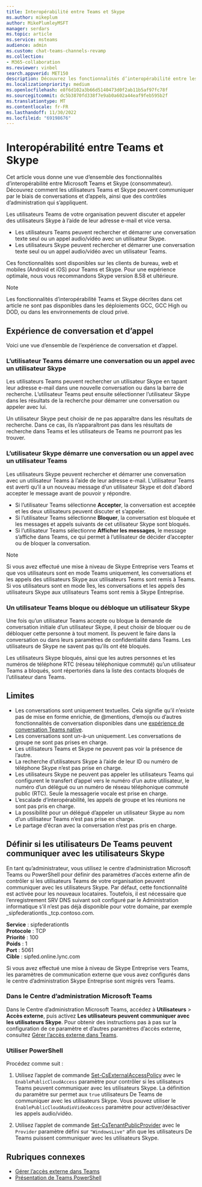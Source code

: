 ```yaml
---
title: Interopérabilité entre Teams et Skype
ms.author: mikeplum
author: MikePlumleyMSFT
manager: serdars
ms.topic: article
ms.service: msteams
audience: admin
ms.custom: chat-teams-channels-revamp
ms.collection:
- M365-collaboration
ms.reviewer: vinbel
search.appverid: MET150
description: Découvrez les fonctionnalités d’interopérabilité entre les utilisateurs Teams de votre organisation et les utilisateurs De Skype (consommateur).
ms.localizationpriority: medium
ms.openlocfilehash: e8f6d102a3b66d5140473d0f2ab11b5af97fc78f
ms.sourcegitcommit: dc5b3870fd338f7e9ab0a602a44eaf9feb595b2f
ms.translationtype: MT
ms.contentlocale: fr-FR
ms.lasthandoff: 11/30/2022
ms.locfileid: "69198676"
---
```

# <a name="teams-and-skype-interoperability"></a>Interopérabilité entre Teams et Skype

Cet article vous donne une vue d’ensemble des fonctionnalités d’interopérabilité entre Microsoft Teams et Skype (consommateur). Découvrez comment les utilisateurs Teams et Skype peuvent communiquer par le biais de conversations et d’appels, ainsi que des contrôles d’administration qui s’appliquent.

Les utilisateurs Teams de votre organisation peuvent discuter et appeler des utilisateurs Skype à l’aide de leur adresse e-mail et vice versa.

- Les utilisateurs Teams peuvent rechercher et démarrer une conversation texte seul ou un appel audio/vidéo avec un utilisateur Skype.
- Les utilisateurs Skype peuvent rechercher et démarrer une conversation texte seul ou un appel audio/vidéo avec un utilisateur Teams.

Ces fonctionnalités sont disponibles sur les clients de bureau, web et mobiles (Android et iOS) pour Teams et Skype. Pour une expérience optimale, nous vous recommandons Skype version 8.58 et ultérieure.

> [!NOTE]
> Les fonctionnalités d’interopérabilité Teams et Skype décrites dans cet article ne sont pas disponibles dans les déploiements GCC, GCC High ou DOD, ou dans les environnements de cloud privé.

## <a name="chat-and-calling-experience"></a>Expérience de conversation et d’appel

Voici une vue d’ensemble de l’expérience de conversation et d’appel.

### <a name="teams-user-starts-a-chat-or-call-with-a-skype-user"></a>L’utilisateur Teams démarre une conversation ou un appel avec un utilisateur Skype

Les utilisateurs Teams peuvent rechercher un utilisateur Skype en tapant leur adresse e-mail dans une nouvelle conversation ou dans la barre de recherche.  L’utilisateur Teams peut ensuite sélectionner l’utilisateur Skype dans les résultats de la recherche pour démarrer une conversation ou appeler avec lui.

Un utilisateur Skype peut choisir de ne pas apparaître dans les résultats de recherche. Dans ce cas, ils n’apparaîtront pas dans les résultats de recherche dans Teams et les utilisateurs de Teams ne pourront pas les trouver.

### <a name="skype-user-starts-a-chat-or-call-with-a-teams-user"></a>L’utilisateur Skype démarre une conversation ou un appel avec un utilisateur Teams

Les utilisateurs Skype peuvent rechercher et démarrer une conversation avec un utilisateur Teams à l’aide de leur adresse e-mail. L’utilisateur Teams est averti qu’il a un nouveau message d’un utilisateur Skype et doit d’abord accepter le message avant de pouvoir y répondre.

- Si l’utilisateur Teams sélectionne **Accepter**, la conversation est acceptée et les deux utilisateurs peuvent discuter et s’appeler.
- Si l’utilisateur Teams sélectionne **Bloquer**, la conversation est bloquée et les messages et appels suivants de cet utilisateur Skype sont bloqués.
- Si l’utilisateur Teams sélectionne **Afficher les messages**, le message s’affiche dans Teams, ce qui permet à l’utilisateur de décider d’accepter ou de bloquer la conversation.

> [!NOTE]
> Si vous avez effectué une mise à niveau de Skype Entreprise vers Teams et que vos utilisateurs sont en mode Teams uniquement, les conversations et les appels des utilisateurs Skype aux utilisateurs Teams sont remis à Teams. Si vos utilisateurs sont en mode Îles, les conversations et les appels des utilisateurs Skype aux utilisateurs Teams sont remis à Skype Entreprise.

### <a name="teams-user-blocks-or-unblocks-a-skype-user"></a>Un utilisateur Teams bloque ou débloque un utilisateur Skype

Une fois qu’un utilisateur Teams accepte ou bloque la demande de conversation initiale d’un utilisateur Skype, il peut choisir de bloquer ou de débloquer cette personne à tout moment. Ils peuvent le faire dans la conversation ou dans leurs paramètres de confidentialité dans Teams. Les utilisateurs de Skype ne savent pas qu’ils ont été bloqués.

Les utilisateurs Skype bloqués, ainsi que les autres personnes et les numéros de téléphone RTC (réseau téléphonique commuté) qu’un utilisateur Teams a bloqués, sont répertoriés dans la liste des contacts bloqués de l’utilisateur dans Teams.

## <a name="limitations"></a>Limites

- Les conversations sont uniquement textuelles. Cela signifie qu’il n’existe pas de mise en forme enrichie, de @mentions, d’emojis ou d’autres fonctionnalités de conversation disponibles dans une [expérience de conversation Teams native](native-chat-for-external-users.md).
- Les conversations sont un-à-un uniquement. Les conversations de groupe ne sont pas prises en charge.
- Les utilisateurs Teams et Skype ne peuvent pas voir la présence de l’autre.
- La recherche d’utilisateurs Skype à l’aide de leur ID ou numéro de téléphone Skype n’est pas prise en charge.
- Les utilisateurs Skype ne peuvent pas appeler les utilisateurs Teams qui configurent le transfert d’appel vers le numéro d’un autre utilisateur, le numéro d’un délégué ou un numéro de réseau téléphonique commuté public (RTC).  Seule la messagerie vocale est prise en charge.
- L’escalade d’interopérabilité, les appels de groupe et les réunions ne sont pas pris en charge.
- La possibilité pour un délégué d’appeler un utilisateur Skype au nom d’un utilisateur Teams n’est pas prise en charge.
- Le partage d’écran avec la conversation n’est pas pris en charge.

## <a name="set-whether-teams-users-can-communicate-with-skype-users"></a>Définir si les utilisateurs De Teams peuvent communiquer avec les utilisateurs Skype

En tant qu’administrateur, vous utilisez le centre d’administration Microsoft Teams ou PowerShell pour définir des paramètres d’accès externe afin de contrôler si les utilisateurs Teams de votre organisation peuvent communiquer avec les utilisateurs Skype. Par défaut, cette fonctionnalité est activée pour les nouveaux locataires. Toutefois, il est nécessaire que l’enregistrement SRV DNS suivant soit configuré par le Administration informatique s’il n’est pas déjà disponible pour votre domaine, par exemple _sipfederationtls._tcp.contoso.com.  

**Service** : sipfederationtls<br/>
**Protocole** : TCP<br/>
**Priorité** : 100<br/>
**Poids** : 1<br/>
**Port** : 5061<br/>
**Cible** : sipfed.online.lync.com

Si vous avez effectué une mise à niveau de Skype Entreprise vers Teams, les paramètres de communication externe que vous avez configurés dans le centre d’administration Skype Entreprise sont migrés vers Teams.

### <a name="in-the-microsoft-teams-admin-center"></a>Dans le Centre d’administration Microsoft Teams

Dans le Centre d’administration Microsoft Teams, accédez à **Utilisateurs** > **Accès externe**, puis activez **Les utilisateurs peuvent communiquer avec les utilisateurs Skype**. Pour obtenir des instructions pas à pas sur la configuration de ce paramètre et d’autres paramètres d’accès externe, consultez [Gérer l’accès externe dans Teams](./manage-external-access.md#allow-or-block-domains).

### <a name="using-powershell"></a>Utiliser PowerShell

Procédez comme suit : 
1. Utilisez l’applet de commande [Set-CsExternalAccessPolicy](/powershell/module/skype/set-csexternalaccesspolicy) avec le ```EnablePublicCloudAccess``` paramètre pour contrôler si les utilisateurs Teams peuvent communiquer avec les utilisateurs Skype. La définition du paramètre sur permet aux ```true``` utilisateurs De Teams de communiquer avec les utilisateurs Skype. Vous pouvez utiliser le ```EnablePublicCloudAudioVideoAccess``` paramètre pour activer/désactiver les appels audio/vidéo.

2. Utilisez l’applet de commande [Set-CsTenantPublicProvider](/powershell/module/skype/Set-CsTenantPublicProvider) avec le ```Provider``` paramètre défini sur ```"WindowsLive"``` afin que les utilisateurs De Teams puissent communiquer avec les utilisateurs Skype.

## <a name="related-topics"></a>Rubriques connexes

- [Gérer l’accès externe dans Teams](manage-external-access.md)
- [Présentation de Teams PowerShell](teams-powershell-overview.md)
